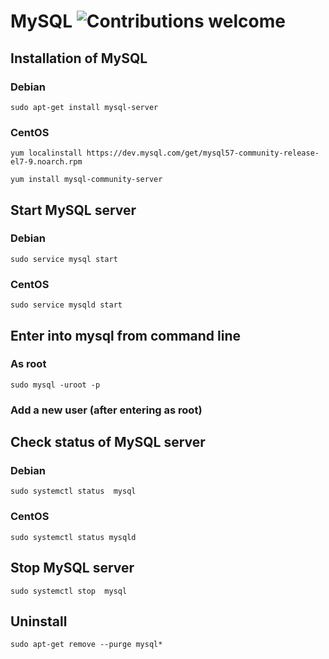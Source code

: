 # MySQL ![Contributions welcome](https://img.shields.io/badge/contributions-welcome-orange.svg)

## Installation of MySQL
### Debian
```
sudo apt-get install mysql-server
```
### CentOS
```
yum localinstall https://dev.mysql.com/get/mysql57-community-release-el7-9.noarch.rpm

yum install mysql-community-server
```

## Start MySQL server
### Debian 
```
sudo service mysql start
```
### CentOS
```
sudo service mysqld start
```


## Enter into mysql from command line
### As root
```
sudo mysql -uroot -p
```
### Add a new user (after entering as root)


## Check status of MySQL server
### Debian
```
sudo systemctl status  mysql
```
### CentOS
```
sudo systemctl status mysqld
```

## Stop MySQL server
```
sudo systemctl stop  mysql
```

## Uninstall
```
sudo apt-get remove --purge mysql*
```

